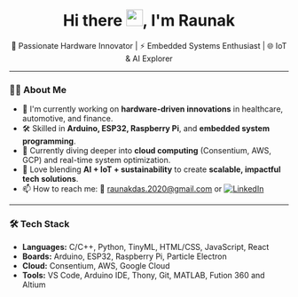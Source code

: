 <h1 align="center">Hi there <img src="https://raw.githubusercontent.com/MartinHeinz/MartinHeinz/master/wave.gif" width="30px">, I'm Raunak</h1>

<p align="center">
  🚀 Passionate Hardware Innovator | ⚡ Embedded Systems Enthusiast | 🌐 IoT & AI Explorer
</p>

---

### 👨‍💻 About Me

- 🔬 I'm currently working on **hardware-driven innovations** in healthcare, automotive, and finance.
- 🛠️ Skilled in **Arduino, ESP32, Raspberry Pi**, and **embedded system programming**.
- 🌱 Currently diving deeper into **cloud computing** (Consentium, AWS, GCP) and real-time system optimization.
- 🧠 Love blending **AI + IoT + sustainability** to create **scalable, impactful tech solutions**.
- 📫 How to reach me: 📧 raunakdas.2020@gmail.com or [![LinkedIn](https://camo.githubusercontent.com/c4672166e25415cd8392e9b9a34feb8be4bed9060b8a4679a4688238b90a0291/68747470733a2f2f696d672e69636f6e73382e636f6d2f666c75656e742f34382f3030303030302f6c696e6b6564696e2e706e67)](https://www.linkedin.com/in/raunak-das-r16/)
---

### 🛠️ Tech Stack

- **Languages:** C/C++, Python, TinyML, HTML/CSS, JavaScript, React
- **Boards:** Arduino, ESP32, Raspberry Pi, Particle Electron
- **Cloud:** Consentium, AWS, Google Cloud
- **Tools:** VS Code, Arduino IDE, Thony, Git, MATLAB, Fution 360 and Altium

